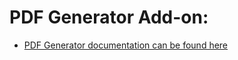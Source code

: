 # PDF Generator Add-on:

* [PDF Generator documentation can be found here](https://docs.super-forms.com/features/integrations/pdf-generator)
